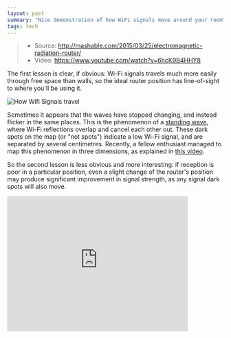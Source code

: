 ```yaml
---
layout: post
summary: "Nice demonstration of how WiFi signals move around your room"
tags: tech
---
```

> - Source: http://mashable.com/2015/03/25/electromagnetic-radiation-router/
> - Video: https://www.youtube.com/watch?v=6hcK9B4HHY8

The first lesson is clear, if obvious: Wi-Fi signals travels much more easily through free space than walls, so the ideal router position has line-of-sight to where you'll be using it.

![How Wifi Signals travel](https://i.imgur.com/TRchbju.png)

Sometimes it appears that the waves have stopped changing, and instead flicker in the same places. This is the phenomenon of a [standing wave](http://www.physicsclassroom.com/mmedia/waves/swf.cfm), where Wi-Fi reflections overlap and cancel each other out. These dark spots on the map (or "not spots") indicate a low Wi-Fi signal, and are separated by several centimetres. Recently, a fellow enthusiast managed to map this phenomenon in three dimensions, as explained in [this video](https://www.youtube.com/watch?v=aqqEYz38ens).

So the second lesson is less obvious and more interesting: if reception is poor in a particular position, even a slight change of the router's position may produce significant improvement in signal strength, as any signal dark spots will also move.

<iframe width="420" height="315" src="https://www.youtube.com/embed/6hcK9B4HHY8" frameborder="0" allowfullscreen></iframe>

